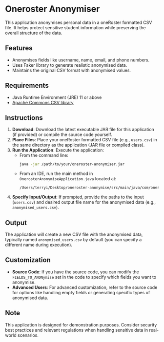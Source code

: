# Oneroster Anonymiser

This application anonymises personal data in a oneRoster formatted CSV file. It helps protect sensitive student information while preserving the overall structure of the data.

## Features

- Anonymises fields like username, name, email, and phone numbers.
- Uses Faker library to generate realistic anonymised data.
- Maintains the original CSV format with anonymised values.

## Requirements

- Java Runtime Environment (JRE) 11 or above
- [Apache Commons CSV library](https://commons.apache.org/csv)

## Instructions

1. **Download**: Download the latest executable JAR file for this application (if provided) or compile the source code yourself.
2. **Place Files**: Place your oneRoster formatted CSV file (e.g., `users.csv`) in the same directory as the application (JAR file or compiled class).
3. **Run the Application**: Execute the application:
   - From the command line:
     ```bash
     java -jar /path/to/your/oneroster-anonymiser.jar
     ```
   - From an IDE, run the main method in `OnerosterAnonymiseApplication.java` located at:
     ```bash
     /Users/terryi/Desktop/oneroster-anonymise/src/main/java/com/onerosteranonymise/OnerosterAnonymiseApplication.java
     ```
4. **Specify Input/Output**: If prompted, provide the paths to the input (`users.csv`) and desired output file name for the anonymised data (e.g., `anonymised_users.csv`).

## Output

The application will create a new CSV file with the anonymised data, typically named `anonymised_users.csv` by default (you can specify a different name during execution).

## Customization

- **Source Code**: If you have the source code, you can modify the `FIELDS_TO_ANONymise` set in the code to specify which fields you want to anonymise.
- **Advanced Users**: For advanced customization, refer to the source code for options like handling empty fields or generating specific types of anonymised data.

## Note

This application is designed for demonstration purposes. Consider security best practices and relevant regulations when handling sensitive data in real-world scenarios.
